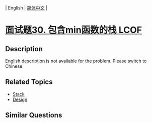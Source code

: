 
| English | [简体中文](README.md) |

# [面试题30. 包含min函数的栈 LCOF](https://leetcode-cn.com/problems/bao-han-minhan-shu-de-zhan-lcof/)

## Description

English description is not available for the problem. Please switch to Chinese.

## Related Topics

- [Stack](https://leetcode-cn.com/tag/stack)
- [Design](https://leetcode-cn.com/tag/design)

## Similar Questions


